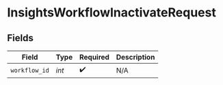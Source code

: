 # InsightsWorkflowInactivateRequest


## Fields

| Field              | Type               | Required           | Description        |
| ------------------ | ------------------ | ------------------ | ------------------ |
| `workflow_id`      | *int*              | :heavy_check_mark: | N/A                |